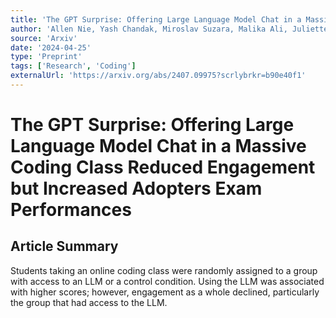 ```yaml
---
title: 'The GPT Surprise: Offering Large Language Model Chat in a Massive Coding Class Reduced Engagement but Increased Adopters Exam Performances'
author: 'Allen Nie, Yash Chandak, Miroslav Suzara, Malika Ali, Juliette Woodrow, Matt Peng, Mehran Sahami, Emma Brunskill, Chris Piech'
source: 'Arxiv'
date: '2024-04-25'
type: 'Preprint'
tags: ['Research', 'Coding']
externalUrl: 'https://arxiv.org/abs/2407.09975?scrlybrkr=b90e40f1'
---
```


# The GPT Surprise: Offering Large Language Model Chat in a Massive Coding Class Reduced Engagement but Increased Adopters Exam Performances

## Article Summary

Students taking an online coding class were randomly assigned to a group with access to an LLM or a control condition. Using the LLM was associated with higher scores; however, engagement as a whole declined, particularly the group that had access to the LLM.

